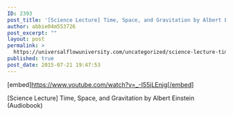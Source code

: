 ```yaml
---
ID: 2393
post_title: '[Science Lecture] Time, Space, and Gravitation by Albert Einstein (Audiobook)'
author: abbie04m553726
post_excerpt: ""
layout: post
permalink: >
  https://universalflowuniversity.com/uncategorized/science-lecture-time-space-and-gravitation-by-albert-einstein-audiobook/
published: true
post_date: 2015-07-21 19:47:53
---
```

[embed]https://www.youtube.com/watch?v=_-I55jLEnjg[/embed]<br>
<p>[Science Lecture] Time, Space, and Gravitation by Albert Einstein (Audiobook)</p>
